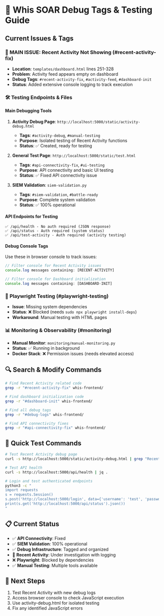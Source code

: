 # 🔧 Whis SOAR Debug Tags & Testing Guide

## Current Issues & Tags

### 🎯 **MAIN ISSUE**: Recent Activity Not Showing (#recent-activity-fix)
- **Location**: `templates/dashboard.html` lines 251-328
- **Problem**: Activity feed appears empty on dashboard
- **Debug Tags**: `#recent-activity-fix`, `#activity-feed`, `#dashboard-init`
- **Status**: Added extensive console logging to track execution

### 🛠️ **Testing Endpoints & Files**

#### **Main Debugging Tools**
1. **Activity Debug Page**: `http://localhost:5000/static/activity-debug.html`
   - **Tags**: `#activity-debug`, `#manual-testing`
   - **Purpose**: Isolated testing of Recent Activity functions
   - **Status**: ✅ Created, ready for testing

2. **General Test Page**: `http://localhost:5000/static/test.html`
   - **Tags**: `#api-connectivity-fix`, `#ui-testing`
   - **Purpose**: API connectivity and basic UI testing
   - **Status**: ✅ Fixed API connectivity issue

3. **SIEM Validation**: `siem-validation.py`
   - **Tags**: `#siem-validation`, `#battle-ready`
   - **Purpose**: Complete system validation
   - **Status**: ✅ 100% operational

#### **API Endpoints for Testing**
```
✅ /api/health - No auth required (JSON response)
✅ /api/status - Auth required (system status)
✅ /api/test-activity - Auth required (activity testing)
```

#### **Debug Console Tags**
Use these in browser console to track issues:
```javascript
// Filter console for Recent Activity issues
console.log messages containing: [RECENT-ACTIVITY]

// Filter console for Dashboard initialization
console.log messages containing: [DASHBOARD-INIT]
```

### 🎪 **Playwright Testing** (#playwright-testing)
- **Issue**: Missing system dependencies
- **Status**: ❌ Blocked (needs `sudo npx playwright install-deps`)
- **Workaround**: Manual testing with HTML pages

### 📊 **Monitoring & Observability** (#monitoring)
- **Manual Monitor**: `monitoring/manual-monitoring.py`
- **Status**: ✅ Running in background
- **Docker Stack**: ❌ Permission issues (needs elevated access)

## 🔍 **Search & Modify Commands**

```bash
# Find Recent Activity related code
grep -r "#recent-activity-fix" whis-frontend/

# Find dashboard initialization code  
grep -r "#dashboard-init" whis-frontend/

# Find all debug tags
grep -r "#debug-logs" whis-frontend/

# Find API connectivity fixes
grep -r "#api-connectivity-fix" whis-frontend/
```

## 🚀 **Quick Test Commands**

```bash
# Test Recent Activity debug page
curl -s http://localhost:5000/static/activity-debug.html | grep "Recent Activity"

# Test API health
curl -s http://localhost:5000/api/health | jq .

# Login and test authenticated endpoints
python3 -c "
import requests
s = requests.Session()
s.post('http://localhost:5000/login', data={'username': 'test', 'password': 'test'})
print(s.get('http://localhost:5000/api/status').json())
"
```

## 📋 **Current Status**
- ✅ **API Connectivity**: Fixed
- ✅ **SIEM Validation**: 100% operational  
- ✅ **Debug Infrastructure**: Tagged and organized
- 🔧 **Recent Activity**: Under investigation with logging
- ❌ **Playwright**: Blocked by dependencies
- ✅ **Manual Testing**: Multiple tools available

## 🎯 **Next Steps**
1. Test Recent Activity with new debug logs
2. Access browser console to check JavaScript execution
3. Use activity-debug.html for isolated testing
4. Fix any identified JavaScript errors